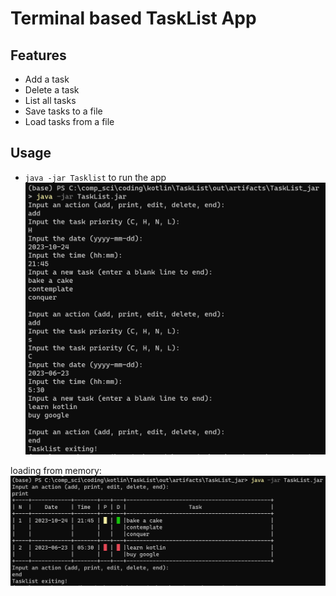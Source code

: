 # Terminal based TaskList App
## Features
- Add a task
- Delete a task
- List all tasks
- Save tasks to a file
- Load tasks from a file

## Usage
- `java -jar Tasklist` to run the app
![image of how to execute the programme in powershell](https://github.com/wayfarer-ismail/TaskList/blob/master/images/demo-how-to-start.png)


loading from memory:
![loading tasklist from memory](https://github.com/wayfarer-ismail/TaskList/blob/master/images/demo-loading-from-memory.png)


